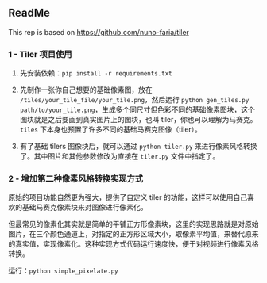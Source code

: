 ## ReadMe

This rep is based on https://github.com/nuno-faria/tiler

### 1 - Tiler 项目使用

1. 先安装依赖：`pip install -r requirements.txt`

2. 先制作一张你自己想要的基础像素图，放在 `/tiles/your_tile_file/your_tile.png`，然后运行 `python gen_tiles.py path/to/your_tile.png`，生成多个同尺寸但色彩不同的基础像素图块，这个图块就是之后要画到真实图片上的图块，也叫 tiler，你也可以理解为马赛克。`tiles` 下本身也预置了许多不同的基础马赛克图像（tiler）。

3. 有了基础 tilers 图像块后，就可以通过 `python tiler.py` 来进行像素风格转换了。其中图片和其他参数修改为直接在 `tiler.py` 文件中指定了。

### 2 - 增加第二种像素风格转换实现方式

原始的项目功能自然更为强大，提供了自定义 tiler 的功能，这样可以使用自己喜欢的基础马赛克像素块来对图像进行像素化。

但最常见的像素化其实就是简单的平铺正方形像素块，这里的实现思路就是对原始图片，在三个颜色通道上，对指定的正方形区域大小，取像素平均值，来替代原来的真实值，实现像素化。这种实现方式代码运行速度快，便于对视频进行像素风格转换。

运行：`python simple_pixelate.py`